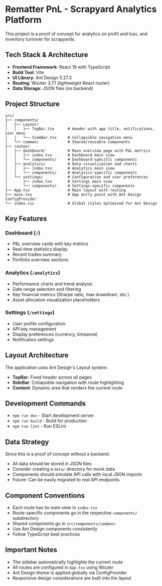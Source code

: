 # Rematter PnL - Scrapyard Analytics Platform

This project is a proof of concept for analytics on profit and loss, and inventory turnover for scrapyards.

## Tech Stack & Architecture

- **Frontend Framework**: React 19 with TypeScript
- **Build Tool**: Vite
- **UI Library**: Ant Design 5.27.3
- **Routing**: Wouter 3.7.1 (lightweight React router)
- **Data Storage**: JSON files (no backend)

## Project Structure

```
src/
├── components/
│   ├── Layout/
│   │   ├── TopBar.tsx      # Header with app title, notifications, user menu
│   │   └── SideBar.tsx     # Collapsible navigation menu
│   └── common/             # Shared/reusable components
├── routes/
│   ├── dashboard/          # Main overview page with P&L metrics
│   │   ├── index.tsx       # Dashboard main view
│   │   └── components/     # Dashboard-specific components
│   ├── analytics/          # Data visualization and charts
│   │   ├── index.tsx       # Analytics main view
│   │   └── components/     # Analytics-specific components
│   └── settings/           # Configuration and user preferences
│       ├── index.tsx       # Settings main view
│       └── components/     # Settings-specific components
├── App.tsx                 # Main layout with routing
├── main.tsx                # App entry point with Ant Design ConfigProvider
└── index.css               # Global styles optimized for Ant Design
```

## Key Features

### Dashboard (`/`)
- P&L overview cards with key metrics
- Real-time statistics display
- Recent trades summary
- Portfolio overview sections

### Analytics (`/analytics`)
- Performance charts and trend analysis
- Date range selection and filtering
- Key financial metrics (Sharpe ratio, max drawdown, etc.)
- Asset allocation visualization placeholders

### Settings (`/settings`)
- User profile configuration
- API key management
- Display preferences (currency, timezone)
- Notification settings

## Layout Architecture

The application uses Ant Design's Layout system:
- **TopBar**: Fixed header across all pages
- **SideBar**: Collapsible navigation with route highlighting
- **Content**: Dynamic area that renders the current route

## Development Commands

- `npm run dev` - Start development server
- `npm run build` - Build for production
- `npm run lint` - Run ESLint

## Data Strategy

Since this is a proof of concept without a backend:
- All data should be stored in JSON files
- Consider creating a `data/` directory for mock data
- Components should simulate API calls with local JSON imports
- Future: Can be easily migrated to real API endpoints

## Component Conventions

- Each route has its main view in `index.tsx`
- Route-specific components go in the respective `components/` subdirectory
- Shared components go in `src/components/common/`
- Use Ant Design components consistently
- Follow TypeScript best practices

## Important Notes

- The sidebar automatically highlights the current route
- All routes are configured in `App.tsx` using Wouter
- Ant Design theme is applied globally via ConfigProvider
- Responsive design considerations are built into the layout